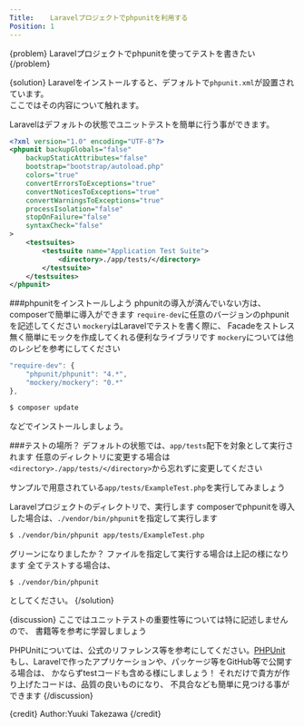 ```yaml
---
Title:    Laravelプロジェクトでphpunitを利用する
Position: 1
---
```


{problem}
Laravelプロジェクトでphpunitを使ってテストを書きたい
{/problem}

{solution}
Laravelをインストールすると、デフォルトで`phpunit.xml`が設置されています。  
ここではその内容について触れます。

Laravelはデフォルトの状態でユニットテストを簡単に行う事ができます。

```xml
<?xml version="1.0" encoding="UTF-8"?>
<phpunit backupGlobals="false"
    backupStaticAttributes="false"
    bootstrap="bootstrap/autoload.php"
    colors="true"
    convertErrorsToExceptions="true"
    convertNoticesToExceptions="true"
    convertWarningsToExceptions="true"
    processIsolation="false"
    stopOnFailure="false"
    syntaxCheck="false"
>
    <testsuites>
        <testsuite name="Application Test Suite">
            <directory>./app/tests/</directory>
        </testsuite>
    </testsuites>
</phpunit>
```
###phpunitをインストールしよう
phpunitの導入が済んでいない方は、composerで簡単に導入ができます
`require-dev`に任意のバージョンのphpunitを記述してください
`mockery`はLaravelでテストを書く際に、
Facadeをストレス無く簡単にモックを作成してくれる便利なライブラリです
`mockery`については他のレシピを参考にしてください

```js
"require-dev": {
    "phpunit/phpunit": "4.*",
    "mockery/mockery": "0.*"
},
```

```bash
$ composer update
```
などでインストールしましょう。  

###テストの場所？
デフォルトの状態では、`app/tests`配下を対象として実行されます
任意のディレクトリに変更する場合は`<directory>./app/tests/</directory>`から忘れずに変更してください

サンプルで用意されている`app/tests/ExampleTest.php`を実行してみましょう

Laravelプロジェクトのディレクトリで、実行します
composerでphpunitを導入した場合は、`./vendor/bin/phpunit`を指定して実行します

```bash
$ ./vendor/bin/phpunit app/tests/ExampleTest.php
```

グリーンになりましたか？
ファイルを指定して実行する場合は上記の様になります
全てテストする場合は、

```bash
$ ./vendor/bin/phpunit
```

としてください。
{/solution}

{discussion}
ここではユニットテストの重要性等については特に記述しませんので、
書籍等を参考に学習しましょう

PHPUnitについては、公式のリファレンス等を参考にしてください。[PHPUnit](http://phpunit.de/)
もし、Laravelで作ったアプリケーションや、パッケージ等をGitHub等で公開する場合は、
かならずtestコードも含める様にしましょう！
それだけで貴方が作り上げたコードは、品質の良いものになり、
不具合なども簡単に見つける事ができます
{/discussion}

{credit}
Author:Yuuki Takezawa
{/credit}
